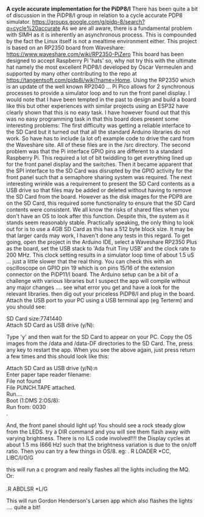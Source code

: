 **A cycle accurate implementation for the PiDP8/I**
There has been quite a bit of discussion in the PiDP8/I group in relation to a cycle accurate PDP8 simulator.
https://groups.google.com/g/pidp-8/search?q=cycle%20accurate
As we are all aware, there is a fundamental problem with SIMH as it is inherently an asynchronous process.
This is compounded by the fact the Linux itself is not a mealtime environment either.
This project is based on an RP2350 board from Waveshare: https://www.waveshare.com/wiki/RP2350-PiZero
This board has been designed to accept Raspberry Pi 'hats' so, why not try this with the ultimate hat
namely the most excellent PiDP8/I developed by Oscar Vermeulen and supported by many other contributing
to the repo at https://tangentsoft.com/pidp8i/wiki?name=Home.
Using the RP2350 which is an update of the well known RP2040 ... Pi Pico allows for 2 synchronous
processes to provide a simulator loop and to run the front panel display.
I would note that I have been tempted in the past to design and build a board like this but other
experiences with similar projects using an ESP32 have clearly shown that this is no easy task.
I have however found out that this was no easy programming task in that this board does present
some interesting problems:
The first difficulty was getting a reliable interface to the SD Card but it turned out that all the
standard Arduino libraries do not work. So have has to include (a lot of) example code to drive the card
from the Waveshare site. All of these files are in the /src directory.
The second problem was that the Pi interface GPIO pins are different to a standard Raspberry Pi.
This required a lot of bit twiddling to get everything lined up for the front panel display and the switches.
Then it became apparent that the SPI interface to the SD Card was disrupted by the GPIO activity
for the front panel such that a semaphore sharing system was required.
The next interesting wrinkle was a requirement to present the SD Card contents as a USB drive so that
files may be added or deleted without having to remove the SD Card from the board. However as the disk images
for the PDP8 are on the SD Card, this required some functionality to ensure that the SD Card contents were
consistent. We all know the risks of shared files when you don't have an OS to look after this function.
Despite this, the system as it stands seem reasonably stable.
Practically speaking, the only thing to look out for is to use a 4GB SD Card as this has a 512 byte block size.
It may be that larger cards may work, I haven't done any tests in this regard.
To get going, open the project in the Arduino IDE, select a Waveshare RP2350 Plus as the board, set the
USB stack to 'Ada fruit Tiny USB' and the clock rate to 200 MHz. This clock setting results in a
simulator loop time of about 1.5 uS ... just a little slower that the real thing. You can check this with
an oscilloscope on GPIO pin 19 which is on pins 15/16 of the extension connector on the PiDP11/I board.
The Arduino setup can be a bit of a challenge with various libraries but I suspect the app will compile
without any major changes .... see what error you get and have a look for the relevant libraries.
then dig out your priceless PiDP8/I and plug in the board. Attach the USB port to your PC using a USB terminal app (eg Terterm) and you should see:

SD Card size:7741440<br>
Attach SD Card as USB drive (y/N):<br>

Type 'y' and then wait for the SD Card to appear on your PC. Copy the OS images from the /data and /data-DF
directories to the SD Card. The, press any key to restart the app.
When you see the above again, just press return a few times and this should look like this:

Attach SD Card as USB drive (y/N):n<br>
Enter paper tape reader filename:<br>
File not found<br>
File PUNCH.TAPE attached.<br>
Run....<br>
Boot (1:DMS 2:OS/8):<br>
Run from: 0030<br>
.<br>

And, the front panel should light up! You should see a rock steady glow from the LEDS.
try a DIR command and you will see them flash away with varying brightness.
There is no ILS code involved!!!!
the Display cycles at about 1.5 ms (666 Hz) such that the brightness variation is due to
the on/off ratio.
Then you can try a few things in OS/8.
eg:
. R LOADER
*CC, LIBC/I/O/G

this will run a c program and really flashes all the lights including the MQ.
Or:<br><br>
.R ABDLSR
*L/G

This will run Gordon Henderson's Larsen app which also flashes the lights .... quite a bit!


